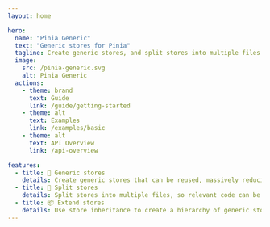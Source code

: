 ```yaml
---
layout: home

hero:
  name: "Pinia Generic"
  text: "Generic stores for Pinia"
  tagline: Create generic stores, and split stores into multiple files
  image:
    src: /pinia-generic.svg
    alt: Pinia Generic
  actions:
    - theme: brand
      text: Guide
      link: /guide/getting-started
    - theme: alt
      text: Examples
      link: /examples/basic
    - theme: alt
      text: API Overview
      link: /api-overview

features:
  - title: 🧩 Generic stores
    details: Create generic stores that can be reused, massively reducing duplicate code in large projects
  - title: 📁 Split stores
    details: Split stores into multiple files, so relevant code can be grouped together
  - title: 📦 Extend stores
    details: Use store inheritance to create a hierarchy of generic stores
---
```


